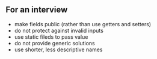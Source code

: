 ## For an interview
- make fields public (rather than use getters and setters)
- do not protect against invalid inputs
- use static fileds to pass value
- do not provide generic solutions
- use shorter, less descriptive names
